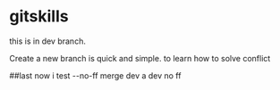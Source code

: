 # gitskills

this is in dev branch.

Create a new branch is quick and simple.  to learn how to solve conflict

##last
now i test --no-ff  merge
dev a  dev no ff 
